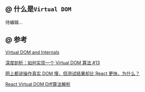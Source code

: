 ## @ 什么是`Virtual DOM`

待编辑...

## @ 参考

[Virtual DOM and Internals](https://reactjs.org/docs/faq-internals.html)

[深度剖析：如何实现一个 Virtual DOM 算法 #13](https://github.com/livoras/blog/issues/13)

[网上都说操作真实 DOM 慢，但测试结果却比 React 更快，为什么？](https://www.zhihu.com/question/31809713)

[React Virtual DOM Diff算法解析](https://sekaiamber.github.io/react-dom-diff/)
